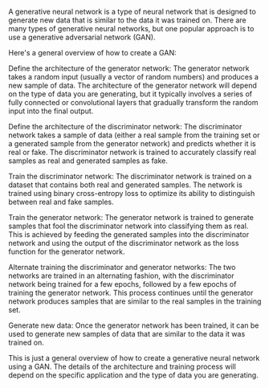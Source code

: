 A generative neural network is a type of neural network that is designed to generate new data that is similar to the data it was trained on. There are many types of generative neural networks, but one popular approach is to use a generative adversarial network (GAN).

Here's a general overview of how to create a GAN:

Define the architecture of the generator network: The generator network takes a random input (usually a vector of random numbers) and produces a new sample of data. The architecture of the generator network will depend on the type of data you are generating, but it typically involves a series of fully connected or convolutional layers that gradually transform the random input into the final output.

Define the architecture of the discriminator network: The discriminator network takes a sample of data (either a real sample from the training set or a generated sample from the generator network) and predicts whether it is real or fake. The discriminator network is trained to accurately classify real samples as real and generated samples as fake.

Train the discriminator network: The discriminator network is trained on a dataset that contains both real and generated samples. The network is trained using binary cross-entropy loss to optimize its ability to distinguish between real and fake samples.

Train the generator network: The generator network is trained to generate samples that fool the discriminator network into classifying them as real. This is achieved by feeding the generated samples into the discriminator network and using the output of the discriminator network as the loss function for the generator network.

Alternate training the discriminator and generator networks: The two networks are trained in an alternating fashion, with the discriminator network being trained for a few epochs, followed by a few epochs of training the generator network. This process continues until the generator network produces samples that are similar to the real samples in the training set.

Generate new data: Once the generator network has been trained, it can be used to generate new samples of data that are similar to the data it was trained on.

This is just a general overview of how to create a generative neural network using a GAN. The details of the architecture and training process will depend on the specific application and the type of data you are generating.

